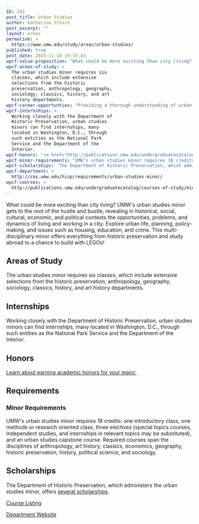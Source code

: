 ```yaml
---
ID: 242
post_title: Urban Studies
author: Katherine Stosch
post_excerpt: ""
layout: areas
permalink: >
  https://www.umw.edu/study/areas/urban-studies/
published: true
post_date: 2015-11-18 19:35:43
wpcf-value-proposition: "What could be more exciting than city living? UMW's urban studies minor gets to the root of the hustle and bustle, revealing in historical, social, cultural, economic, and political contexts the opportunities, problems, and dynamics of living and working in a city. Explore urban life, planning, policy-making, and issues such as housing, education, and crime. This multi-disciplinary minor offers everything from historic preservation and study abroad to a chance to build with LEGOs!"
wpcf-areas-of-study: >
  The urban studies minor requires six
  classes, which include extensive
  selections from the historic
  preservation, anthropology, geography,
  sociology, classics, history, and art
  history departments.
wpcf-career-opportunties: "Providing a thorough understanding of urban communities and problem-solving, along with a background in sociology, economics, historic preservation, and more, UMW's minor in urban studies will help prepare you to make a difference in the world around you in such fields as planning, community organization, public administration, housing, and economic development. A degree in urban studies is also good preparation for graduate work in education, law, business, and more."
wpcf-internships: >
  Working closely with the Department of
  Historic Preservation, urban studies
  minors can find internships, many
  located in Washington, D.C., through
  such entities as the National Park
  Service and the Department of the
  Interior.
wpcf-honors: '<a href="http://publications.umw.edu/undergraduatecatalog/academic_policies/honors/">Learn about earning academic honors for your major.</a>'
wpcf-minor-requirements: "UMW's urban studies minor requires 18 credits: one introductory class, one methods or research oriented class, three electives (special topics courses, independent studies, and internships in relevant topics may be substituted), and an urban studies capstone course. Required courses span the disciplines of anthropology, art history, classics, economics, geography, historic preservation, history, political science, and sociology."
wpcf-scholarships: 'The Department of Historic Preservation, which administers the urban studies minor, offers <a href="http://cas.umw.edu/hisp/scholarships/">several scholarships</a>.'
wpcf-department: >
  http://cas.umw.edu/hisp/requirements/urban-studies-minor/
wpcf-courses: >
  http://publications.umw.edu/undergraduatecatalog/courses-of-study/minors/urbn/
---
```


<!-- End Types Custom Fields -->
<!-- Types Custom Fields: -->

<!-- value-proposition -->
What could be more exciting than city living? UMW's urban studies minor gets to the root of the hustle and bustle, revealing in historical, social, cultural, economic, and political contexts the opportunities, problems, and dynamics of living and working in a city. Explore urban life, planning, policy-making, and issues such as housing, education, and crime. This multi-disciplinary minor offers everything from historic preservation and study abroad to a chance to build with LEGOs!
<!-- End value-proposition -->

<!-- areas-of-study -->
<h2>Areas of Study</h2>The urban studies minor requires six classes, which include extensive selections from the historic preservation, anthropology, geography, sociology, classics, history, and art history departments.
<!-- End areas-of-study -->

<!-- internships -->
<h2>Internships</h2>Working closely with the Department of Historic Preservation, urban studies minors can find internships, many located in Washington, D.C., through such entities as the National Park Service and the Department of the Interior.
<!-- End internships -->

<!-- honors -->
<h2>Honors</h2><a href="http://publications.umw.edu/undergraduatecatalog/academic_policies/honors/">Learn about earning academic honors for your major.</a>
<!-- End honors -->

<!-- requirements -->
<h2>Requirements</h2>
<!-- minor-requirements -->
<h3>Minor Requirements</h3>UMW's urban studies minor requires 18 credits: one introductory class, one methods or research oriented class, three electives (special topics courses, independent studies, and internships in relevant topics may be substituted), and an urban studies capstone course. Required courses span the disciplines of anthropology, art history, classics, economics, geography, historic preservation, history, political science, and sociology.
<!-- End minor-requirements -->

<!-- End requirements -->

<!-- scholarships -->
<h2>Scholarships</h2>The Department of Historic Preservation, which administers the urban studies minor, offers <a href="http://cas.umw.edu/hisp/scholarships/">several scholarships</a>.
<!-- End scholarships -->

<!-- courses -->
<a href="http://publications.umw.edu/undergraduatecatalog/courses-of-study/minors/urbn/" class="button">Course Listing</a>
<!-- End courses -->

<!-- department -->
<a href="http://cas.umw.edu/hisp/requirements/urban-studies-minor/" class="button">Department Website</a>
<!-- End department -->

<!-- End Types Custom Fields -->